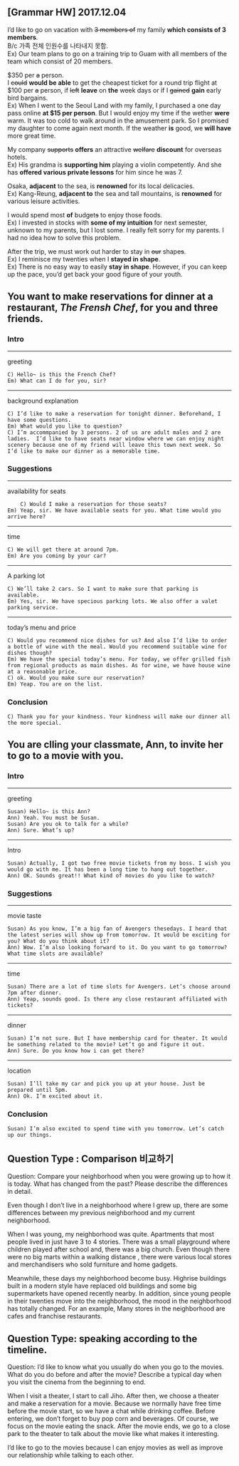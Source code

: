 ## [Grammar HW] 2017.12.04

I’d like to go on vacation with ~~3 members of~~ my family **which consists of 3 members**.  
B/c 가족 전체 인원수를 나타내지 못함.  
Ex) Our team plans to go on a training trip to Guam with all members of the team which consist of 20 members. 

$350 per ~~a~~ person.  
I ~~could~~ **would be able** to get the cheapest ticket for a round trip flight at $100 per ~~a~~ person, if ~~left~~ **leave** on **the** week days or if I ~~gained~~ **gain** early bird bargains.  
Ex) When I went to the Seoul Land with my family, I purchased a one day pass online **at $15 per person**. But I would enjoy my time if the wether **were** warm. It was too cold to walk around in the amusement park. So I promised my daughter to come again next month. If the weather **is** good, we **will have** more great time.

My company ~~supports~~ **offers** an attractive ~~welfare~~ **discount** for overseas hotels.   
Ex) His grandma is **supporting him** playing a violin competently. And she has **offered various private lessons** for him since he was 7. 


Osaka, **adjacent** to the sea, is **renowned** for its local delicacies.  
Ex) Kang-Reung, **adjacent to** the sea and tall mountains, is **renowned** for various leisure activities.

I would spend most **of** budget~~s~~ to enjoy those foods.  
Ex) I invested in stocks with **some of my intuition** for next semester, unknown to my parents, but I lost some. I really felt sorry for my parents. I had no idea how to solve this problem.

After the trip, we must work out harder to stay in ~~our~~ shape~~s~~.   
Ex) I reminisce my twenties when I **stayed in shape**.  
Ex) There is no easy way to easily **stay in shape**. However, if you can keep up the pace, you’d get back your good figure of your youth.


## You want to make reservations for dinner at a restaurant, *The Frensh Chef*, for you and three friends.

### Intro
----
greeting  

	C) Hello~ is this the French Chef?
	Em) What can I do for you, sir?

----
background explanation

	C) I’d like to make a reservation for tonight dinner. Beforehand, I have some questions.   
	Em) What would you like to question?   
	C) I’m accommpanied by 3 persons. 2 of us are adult males and 2 are ladies.  I’d like to have seats near window where we can enjoy night scenery because one of my friend will leave this town next week. So I’d like to make our dinner as a memorable time.   
 
### Suggestions
---- 
availability for seats

        C) Would I make a reservation for those seats? 
	Em) Yeap, sir. We have available seats for you. What time would you arrive here?

----
time

	C) We will get there at around 7pm.
	Em) Are you coming by your car?

----
A parking lot

	C) We’ll take 2 cars. So I want to make sure that parking is available.
	Em) Yes, sir. We have specious parking lots. We also offer a valet parking service.

---- 
today’s menu and price  

	C) Would you recommend nice dishes for us? And also I’d like to order a bottle of wine with the meal. Would you recommend suitable wine for dishes though?
	Em) We have the special today’s menu. For today, we offer grilled fish from regional products as main dishes. As for wine, we have house wine at a reasonable price.
	C) ok. Would you make sure our reservation?
	Em) Yeap. You are on the list.
		
### Conclusion
	C) Thank you for your kindness. Your kindness will make our dinner all the more special.



## You are clling your classmate, Ann, to invite her to go to a movie with you.

### Intro

---- 
greeting

	Susan) Hello~ is this Ann?
	Ann) Yeah. You must be Susan.
	Susan) Are you ok to talk for a while?
	Ann) Sure. What’s up?

----
Intro

	Susan) Actually, I got two free movie tickets from my boss. I wish you would go with me. It has been a long time to hang out together.
	Ann) OK. Sounds great!! What kind of movies do you like to watch?

### Suggestions

---- 
movie taste

	Susan) As you know, I’m a big fan of Avengers thesedays. I heard that the latest series will show up from tomorrow. It would be exciting for you? What do you think about it? 
	Ann) Wow. I’m also looking forward to it. Do you want to go tomorrow? What time slots are available? 

---- 
time

	Susan) There are a lot of time slots for Avengers. Let’s choose around 7pm after dinner.
	Ann) Yeap, sounds good. Is there any close restaurant affiliated with tickets?

---- 
dinner

	Susan) I’m not sure. But I have membership card for theater. It would be something related to the movie? Let’t go and figure it out. 
	Ann) Sure. Do you know how i can get there?

----
location

	Susan) I’ll take my car and pick you up at your house. Just be prepared until 5pm.
	Ann) Ok. I’m excited about it.

### Conclusion
	Susan) I’m also excited to spend time with you tomorrow. Let’s catch up our things.





## Question Type : Comparison 비교하기

Question: Compare your neighborhood when you were growing up to how it is today. What has changed from the past? Please describe the differences in detail.


Even though I don’t live in a neighborhood where I grew up, there are some differences between my previous neighborhood and my current neighborhood. 

When I was young, my neighborhood was quite. Apartments that most people lived in just have 3 to 4 stories. There was a small playground where children played after school and, there was a big church. Even though there were no big marts within a walking distance , there were various local stores and merchandisers who sold furniture and home gadgets.

Meanwhile, these days my neighborhood become busy. Highrise buildings built in a modern style have replaced old buildings and some big supermarkets have opened recently nearby. In addition, since young people in their twenties move into the neighborhood, the mood in the neighborhood has totally changed. For an example, Many stores in the neighborhood are cafes and franchise restaurants.

## Question Type: speaking according to the timeline.

Question: I’d like to know what you usually do when you go to the movies. What do you do before and after the movie? Describe a typical day when you visit the cinema from the beginning to end. 

When I visit a theater, I start to call Jiho. After then, we choose a theater and make a reservation for a movie. Because we normally have free time before the movie start, so we have a chat while drinking coffee. Before entering, we don’t forget to buy pop corn and beverages. Of course, we focus on the movie eating the snack. After the movie ends, we go to a close park to the theater to talk about the movie like what makes it interesting.

I’d like to go to the movies because I can enjoy movies as well as improve our relationship while talking to each other.
